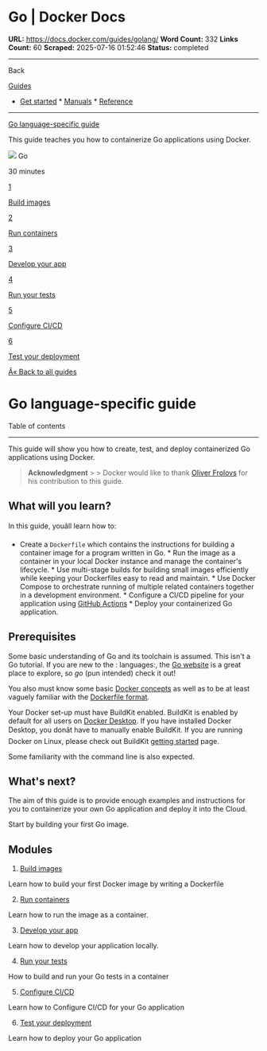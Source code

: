 # Go | Docker Docs

**URL:** https://docs.docker.com/guides/golang/
**Word Count:** 332
**Links Count:** 60
**Scraped:** 2025-07-16 01:52:46
**Status:** completed

---

Back

[Guides](https://docs.docker.com/guides/)

  * [Get started](https://docs.docker.com/get-started/)   * [Manuals](https://docs.docker.com/manuals/)   * [Reference](https://docs.docker.com/reference/)

* * *

[Go language-specific guide](https://docs.docker.com/guides/golang/)

This guide teaches you how to containerize Go applications using Docker.

![](https://cdn.jsdelivr.net/gh/devicons/devicon@latest/icons/go/go-original.svg) Go

30 minutes

[1](https://docs.docker.com/guides/golang/build-images/)

[Build images](https://docs.docker.com/guides/golang/build-images/)

[2](https://docs.docker.com/guides/golang/run-containers/)

[Run containers](https://docs.docker.com/guides/golang/run-containers/)

[3](https://docs.docker.com/guides/golang/develop/)

[Develop your app](https://docs.docker.com/guides/golang/develop/)

[4](https://docs.docker.com/guides/golang/run-tests/)

[Run your tests](https://docs.docker.com/guides/golang/run-tests/)

[5](https://docs.docker.com/guides/golang/configure-ci-cd/)

[Configure CI/CD](https://docs.docker.com/guides/golang/configure-ci-cd/)

[6](https://docs.docker.com/guides/golang/deploy/)

[Test your deployment](https://docs.docker.com/guides/golang/deploy/)

[Â« Back to all guides](https://docs.docker.com/guides/)

# Go language-specific guide

Table of contents

* * *

This guide will show you how to create, test, and deploy containerized Go applications using Docker.

> **Acknowledgment** >  > Docker would like to thank [Oliver Frolovs](https://www.linkedin.com/in/ofr/) for his contribution to this guide.

## What will you learn?

In this guide, youâll learn how to:

  * Create a `Dockerfile` which contains the instructions for building a container image for a program written in Go.   * Run the image as a container in your local Docker instance and manage the container's lifecycle.   * Use multi-stage builds for building small images efficiently while keeping your Dockerfiles easy to read and maintain.   * Use Docker Compose to orchestrate running of multiple related containers together in a development environment.   * Configure a CI/CD pipeline for your application using [GitHub Actions](https://docs.github.com/en/actions)   * Deploy your containerized Go application.

## Prerequisites

Some basic understanding of Go and its toolchain is assumed. This isn't a Go tutorial. If you are new to the : languages:, the [Go website](https://golang.org/) is a great place to explore, so _go_ \(pun intended\) check it out\!

You also must know some basic [Docker concepts](https://docs.docker.com/get-started/docker-concepts/the-basics/what-is-a-container/) as well as to be at least vaguely familiar with the [Dockerfile format](https://docs.docker.com/build/concepts/dockerfile/).

Your Docker set-up must have BuildKit enabled. BuildKit is enabled by default for all users on [Docker Desktop](https://docs.docker.com/desktop/). If you have installed Docker Desktop, you donât have to manually enable BuildKit. If you are running Docker on Linux, please check out BuildKit [getting started](https://docs.docker.com/build/buildkit/#getting-started) page.

Some familiarity with the command line is also expected.

## What's next?

The aim of this guide is to provide enough examples and instructions for you to containerize your own Go application and deploy it into the Cloud.

Start by building your first Go image.

## Modules

  1. [Build images](https://docs.docker.com/guides/golang/build-images/)

Learn how to build your first Docker image by writing a Dockerfile

  2. [Run containers](https://docs.docker.com/guides/golang/run-containers/)

Learn how to run the image as a container.

  3. [Develop your app](https://docs.docker.com/guides/golang/develop/)

Learn how to develop your application locally.

  4. [Run your tests](https://docs.docker.com/guides/golang/run-tests/)

How to build and run your Go tests in a container

  5. [Configure CI/CD](https://docs.docker.com/guides/golang/configure-ci-cd/)

Learn how to Configure CI/CD for your Go application

  6. [Test your deployment](https://docs.docker.com/guides/golang/deploy/)

Learn how to deploy your Go application